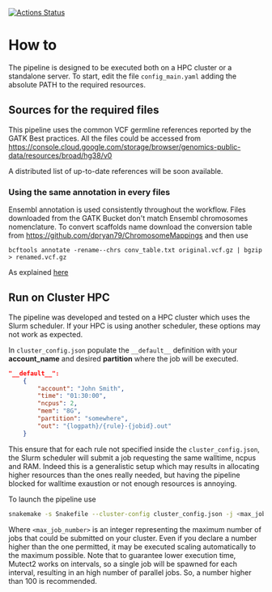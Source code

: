 [![Actions Status](https://github.com/danilotat/RNA-neoflow/workflows/CI/badge.svg)](https://github.com/danilotat/RNA-neoflow/actions)

# How to 

The pipeline is designed to be executed both on a HPC cluster or a standalone server. To start, edit the file `config_main.yaml` adding the absolute PATH to the required resources. 

## Sources for the required files

This pipeline uses the common VCF germline references reported by the GATK Best practices. All the files could be accessed from https://console.cloud.google.com/storage/browser/genomics-public-data/resources/broad/hg38/v0

A distributed list of up-to-date references will be soon available.

### Using the same annotation in every files

Ensembl annotation is used consistently throughout the workflow. Files downloaded from the GATK Bucket don't match Ensembl chromosomes nomenclature. To convert scaffolds name download the conversion table from https://github.com/dpryan79/ChromosomeMappings and then use 

```
bcftools annotate -rename--chrs conv_table.txt original.vcf.gz | bgzip > renamed.vcf.gz 
```

As explained [here](https://www.biostars.org/p/98582/)

## Run on Cluster HPC

The pipeline was developed and tested on a HPC cluster which uses the Slurm scheduler. If your HPC is using another scheduler, these options may not work as expected.

In `cluster_config.json` populate the `__default__` definition with your **account_name** and desired **partition** where the job will be executed. 

```json
"__default__":
    {
        "account": "John Smith",
        "time": "01:30:00",
        "ncpus": 2,
        "mem": "8G",
        "partition": "somewhere",
        "out": "{logpath}/{rule}-{jobid}.out"
    }
```

This ensure that for each rule not specified inside the `cluster_config.json`, the Slurm scheduler will submit a job requesting the same walltime, ncpus and RAM. Indeed this is a generalistic setup which may results in allocating higher resources than the ones really needed, but having the pipeline blocked for walltime exaustion or not enough resources is annoying.

To launch the pipeline use 

```bash
snakemake -s Snakefile --cluster-config cluster_config.json -j <max_job_number> --use-conda --rerun-incomplete --cluster 'sbatch -p {cluster.partition} --mem {cluster.mem} -c {cluster.ncpus} -o {cluster.out} -t {cluster.time}'
```

Where `<max_job_number>` is an integer representing the maximum number of jobs that could be submitted on your cluster. Even if you declare a number higher than the one permitted, it may be executed scaling automatically to the maximum possible. Note that to guarantee lower execution time, Mutect2 works on intervals, so a single job will be spawned for each interval, resulting in an high number of parallel jobs. So, a number higher than 100 is recommended. 




